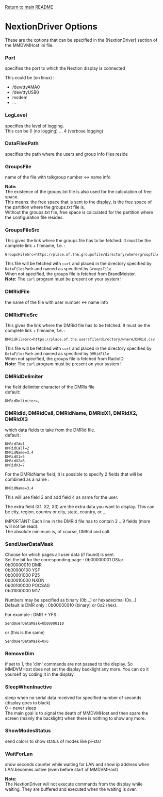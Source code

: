 [Return to main README](README.md "Return to main README")


NextionDriver Options
=====================

These are the options that can be specified in the [NextionDriver] section
of the MMDVMHost ini file.



### Port
specifies the port to which the Nextion display is connected 

This could be (on linux) :
- /dev/ttyAMA0
- /dev/ttyUSB0
- modem
- ...

### LogLevel
specifies the level of logging.  
This can be 0 (no logging) ... 4 (verbose logging)


### DataFilesPath
specifies the path where the users and group info files reside


### GroupsFile
name of the file with talkgroup number <-> name info

**Note:**  
The existence of the groups.txt file is also used for the calculation of free space.  
This means: the free space that is sent to the display, is the free space
of the partition where the groups.txt file is.  
Without the groups.txt file, free space is calculated for the partition where 
the configuration file resides.


### GroupsFileSrc
This gives the link where the groups file has to be fetched. It must be the complete
link + filename, f.e. :
```
GroupsFileSrc=https://place.of.the.groupsfile/directory/where/groupfile.txt
```
This file will be fetched with `curl` and placed in the directory specified
by `DataFilesPath` and named as specified by `GroupsFile`  
When not specified, the groups file is fetched from BrandMeister.  
**Note:**
The `curl` program must be present on your system !

### DMRidFile
the name of the file with user number <-> name info

### DMRidFileSrc
This gives the link where the DMRid file has to be fetched. It must be the complete
link + filename, f.e. :
```
DMRidFileSrc=https://place.of.the.usersfile/directory/where/DMRid.csv
```
This file will be fetched with `curl` and placed in the directory specified
by `DataFilesPath` and named as specified by `DMRidFile`  
When not specified, the groups file is fetched from RadioID.  
**Note:**
The `curl` program must be present on your system !



### DMRidDelimiter
the field delimiter character of the DMRis file  
default:  
```
DMRidDelimiter=,
```

### DMRidId, DMRidCall, DMRidName, DMRidX1, DMRidX2, DMRidX3

which data fields to take from the DMRid file.  
default :  
```
DMRidId=1  
DMRidCall=2  
DMRidName=3,4  
DMRidX1=5  
DMRidX2=6  
DMRidX3=7  
```


For the DMRidName field, it is possible to specify 2 fields that will be combined
as a name :  
```
DMRidName=3,4  
```
This will use field 3 and add field 4 as name for the user.

The extra field (X1, X2, X3) are the extra data you want to display. This can be
city, region, country or city, state, country, or ...

IMPORTANT:
Each line in the DMRid file has to contain 2 .. 9 fields (more will not be read).  
The absolute minimum is, of course, DMRid and call.


### SendUserDataMask
Choose for which pages all user data (if found) is sent.  
Set the bit for the corresponding page :
0b00000001 DStar  
0b00000010 DMR  
0b00000100 YSF  
0b00001000 P25  
0b00010000 NXDN  
0b00100000 POCSAG  
0b01000000 M17  
  
Numbers may be specified as binary (0b...) or hexadecimal (0x...)  
Default is DMR only : 0b00000010 (binary) or 0x2 (hex).  
  
For example : DMR + YFS :  
```
SendUserDataMask=0b00000110
```
or (this is the same)  
```
SendUserDataMask=0x6
```


### RemoveDim
if set to 1, the 'dim' commands are not passed to the display.
So MMDVMHost does not set the display backlight any more. You can do it yourself
 by coding it in the display.


### SleepWhenInactive
sleep when no serial data received for specified number of seconds (display goes to black)  
0 = never sleep  
The main goal is to signal the death of MMDVMHost and then spare the screen
 (mainly the backlight) when there is nothing to show any more.


### ShowModesStatus
send colors to show status of modes like pi-star


### WaitForLan
show seconds counter while waiting for LAN and show ip address when LAN becomes active 
(even before start of MMDVMHost)

  
  
**Note:**  
The NextionDriver will not execute commands from the display while waiting.
They are buffered and executed when the waiting is over.

